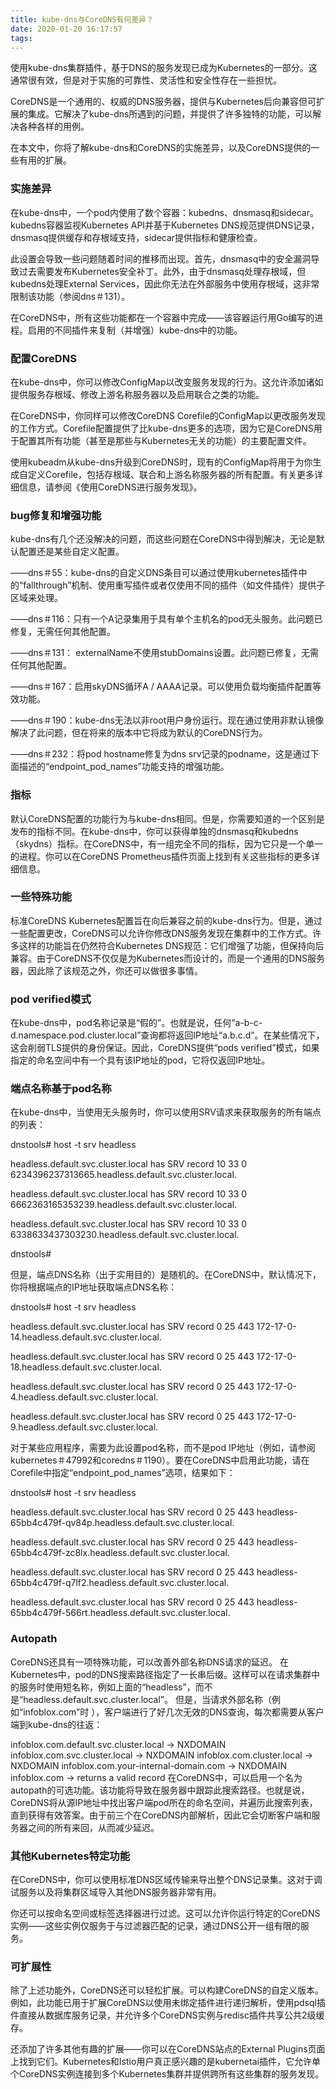 ```yaml
---
title: kube-dns与CoreDNS有何差异？
date: 2020-01-20 16:17:57
tags:
---
```


使用kube-dns集群插件，基于DNS的服务发现已成为Kubernetes的一部分。这通常很有效，但是对于实施的可靠性、灵活性和安全性存在一些担忧。

CoreDNS是一个通用的、权威的DNS服务器，提供与Kubernetes后向兼容但可扩展的集成。它解决了kube-dns所遇到的问题，并提供了许多独特的功能，可以解决各种各样的用例。

在本文中，你将了解kube-dns和CoreDNS的实施差异，以及CoreDNS提供的一些有用的扩展。

### 实施差异
在kube-dns中，一个pod内使用了数个容器：kubedns、dnsmasq和sidecar。 kubedns容器监视Kubernetes API并基于Kubernetes DNS规范提供DNS记录，dnsmasq提供缓存和存根域支持，sidecar提供指标和健康检查。

此设置会导致一些问题随着时间的推移而出现。首先，dnsmasq中的安全漏洞导致过去需要发布Kubernetes安全补丁。此外，由于dnsmasq处理存根域，但kubedns处理External Services，因此你无法在外部服务中使用存根域，这非常限制该功能（参阅dns＃131）。

在CoreDNS中，所有这些功能都在一个容器中完成——该容器运行用Go编写的进程。启用的不同插件来复制（并增强）kube-dns中的功能。


### 配置CoreDNS


在kube-dns中，你可以修改ConfigMap以改变服务发现的行为。这允许添加诸如提供服务存根域、修改上游名称服务器以及启用联合之类的功能。

在CoreDNS中，你同样可以修改CoreDNS Corefile的ConfigMap以更改服务发现的工作方式。Corefile配置提供了比kube-dns更多的选项，因为它是CoreDNS用于配置其所有功能（甚至是那些与Kubernetes无关的功能）的主要配置文件。

使用kubeadm从kube-dns升级到CoreDNS时，现有的ConfigMap将用于为你生成自定义Corefile，包括存根域、联合和上游名称服务器的所有配置。有关更多详细信息，请参阅《使用CoreDNS进行服务发现》。

### bug修复和增强功能

kube-dns有几个还没解决的问题，而这些问题在CoreDNS中得到解决，无论是默认配置还是某些自定义配置。

——dns＃55：kube-dns的自定义DNS条目可以通过使用kubernetes插件中的“fallthrough”机制、使用重写插件或者仅使用不同的插件（如文件插件）提供子区域来处理。

——dns＃116：只有一个A记录集用于具有单个主机名的pod无头服务。此问题已修复，无需任何其他配置。

——dns＃131： externalName不使用stubDomains设置。此问题已修复，无需任何其他配置。

——dns＃167：启用skyDNS循环A / AAAA记录。可以使用负载均衡插件配置等效功能。

——dns＃190：kube-dns无法以非root用户身份运行。现在通过使用非默认镜像解决了此问题，但在将来的版本中它将成为默认的CoreDNS行为。

——dns＃232：将pod hostname修复为dns srv记录的podname，这是通过下面描述的“endpoint_pod_names”功能支持的增强功能。

### 指标

默认CoreDNS配置的功能行为与kube-dns相同。但是，你需要知道的一个区别是发布的指标不同。在kube-dns中，你可以获得单独的dnsmasq和kubedns（skydns）指标。在CoreDNS中，有一组完全不同的指标，因为它只是一个单一的进程。你可以在CoreDNS Prometheus插件页面上找到有关这些指标的更多详细信息。

### 一些特殊功能

标准CoreDNS Kubernetes配置旨在向后兼容之前的kube-dns行为。但是，通过一些配置更改，CoreDNS可以允许你修改DNS服务发现在集群中的工作方式。许多这样的功能旨在仍然符合Kubernetes DNS规范：它们增强了功能，但保持向后兼容。由于CoreDNS不仅仅是为Kubernetes而设计的，而是一个通用的DNS服务器，因此除了该规范之外，你还可以做很多事情。

### pod verified模式

在kube-dns中，pod名称记录是“假的”。也就是说，任何“a-b-c-d.namespace.pod.cluster.local”查询都将返回IP地址“a.b.c.d”。在某些情况下，这会削弱TLS提供的身份保证。因此，CoreDNS提供“pods verified”模式，如果指定的命名空间中有一个具有该IP地址的pod，它将仅返回IP地址。

### 端点名称基于pod名称

在kube-dns中，当使用无头服务时，你可以使用SRV请求来获取服务的所有端点的列表：

dnstools# host -t srv headless

headless.default.svc.cluster.local has SRV record 10 33 0 6234396237313665.headless.default.svc.cluster.local.

headless.default.svc.cluster.local has SRV record 10 33 0 6662363165353239.headless.default.svc.cluster.local.

headless.default.svc.cluster.local has SRV record 10 33 0 6338633437303230.headless.default.svc.cluster.local.

dnstools#

但是，端点DNS名称（出于实用目的）是随机的。在CoreDNS中，默认情况下，你将根据端点的IP地址获取端点DNS名称：

dnstools# host -t srv headless

headless.default.svc.cluster.local has SRV record 0 25 443 172-17-0-14.headless.default.svc.cluster.local.

headless.default.svc.cluster.local has SRV record 0 25 443 172-17-0-18.headless.default.svc.cluster.local.

headless.default.svc.cluster.local has SRV record 0 25 443 172-17-0-4.headless.default.svc.cluster.local.

headless.default.svc.cluster.local has SRV record 0 25 443 172-17-0-9.headless.default.svc.cluster.local.

对于某些应用程序，需要为此设置pod名称，而不是pod IP地址（例如，请参阅kubernetes＃47992和coredns＃1190）。要在CoreDNS中启用此功能，请在Corefile中指定“endpoint_pod_names”选项，结果如下：

dnstools# host -t srv headless

headless.default.svc.cluster.local has SRV record 0 25 443 headless-65bb4c479f-qv84p.headless.default.svc.cluster.local.

headless.default.svc.cluster.local has SRV record 0 25 443 headless-65bb4c479f-zc8lx.headless.default.svc.cluster.local.

headless.default.svc.cluster.local has SRV record 0 25 443 headless-65bb4c479f-q7lf2.headless.default.svc.cluster.local.

headless.default.svc.cluster.local has SRV record 0 25 443 headless-65bb4c479f-566rt.headless.default.svc.cluster.local.

### Autopath

CoreDNS还具有一项特殊功能，可以改善外部名称DNS请求的延迟。 在Kubernetes中，pod的DNS搜索路径指定了一长串后缀。这样可以在请求集群中的服务时使用短名称，例如上面的“headless”，而不是“headless.default.svc.cluster.local”。 但是，当请求外部名称（例如“infoblox.com”时 ），客户端进行了好几次无效的DNS查询，每次都需要从客户端到kube-dns的往返：

infoblox.com.default.svc.cluster.local -> NXDOMAIN
infoblox.com.svc.cluster.local -> NXDOMAIN
infoblox.com.cluster.local -> NXDOMAIN
infoblox.com.your-internal-domain.com -> NXDOMAIN
infoblox.com -> returns a valid record
在CoreDNS中，可以启用一个名为autopath的可选功能。该功能将导致在服务器中跟踪此搜索路径。也就是说，CoreDNS将从源IP地址中找出客户端pod所在的命名空间，并遍历此搜索列表，直到获得有效答案。由于前三个在CoreDNS内部解析，因此它会切断客户端和服务器之间的所有来回，从而减少延迟。

### 其他Kubernetes特定功能

在CoreDNS中，你可以使用标准DNS区域传输来导出整个DNS记录集。这对于调试服务以及将集群区域导入其他DNS服务器非常有用。

你还可以按命名空间或标签选择器进行过滤。这可以允许你运行特定的CoreDNS实例——这些实例仅服务于与过滤器匹配的记录，通过DNS公开一组有限的服务。

### 可扩展性

除了上述功能外，CoreDNS还可以轻松扩展。可以构建CoreDNS的自定义版本。例如，此功能已用于扩展CoreDNS以使用未绑定插件进行递归解析，使用pdsql插件直接从数据库服务记录，并允许多个CoreDNS实例与redisc插件共享公共2级缓存。

还添加了许多其他有趣的扩展——你可以在CoreDNS站点的External Plugins页面上找到它们。Kubernetes和Istio用户真正感兴趣的是kubernetai插件，它允许单个CoreDNS实例连接到多个Kubernetes集群并提供跨所有这些集群的服务发现。
